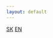 ```yaml
---
layout: default
---
```


<div id='main-page-language-selector'>
    <a href='man_sk/sk.html'>SK</a>
    <a href='man_en/en.html'>EN</a>
</div>